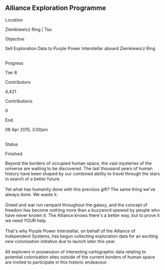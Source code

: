 ## Alliance Exploration Programme

Location

Ziemkiewicz Ring \| Tsu

Objective

Sell Exploration Data to Purple Power Interstellar aboard Ziemkiewicz
Ring

\
Progress

Tier 8

Contributors

4,421

Contributions

0

End

08 Apr 2015, 3:00pm

\
Status

Finished

Beyond the borders of occupied human space, the vast mysteries of the
universe are waiting to be discovered. The last thousand years of human
history have been shaped by our combined ability to travel through the
stars in search of a better future.\
\
Yet what has humanity done with this precious gift? The same thing
we\'ve always done. We waste it.\
\
Greed and war run rampant throughout the galaxy, and the concept of
freedom has become nothing more than a buzzword spewed by people who
have never known it. The Alliance knows there\'s a better way, but to
prove it we need YOUR help.\
\
That\'s why Purple Power Interstellar, on behalf of the Alliance of
Independent Systems, has begun collecting exploration data for an
exciting new colonisation initiative due to launch later this year.\
\
All explorers in possession of interesting cartographic data relating to
potential colonisation sites outside of the current borders of human
space are invited to participate in this historic endeavour.
